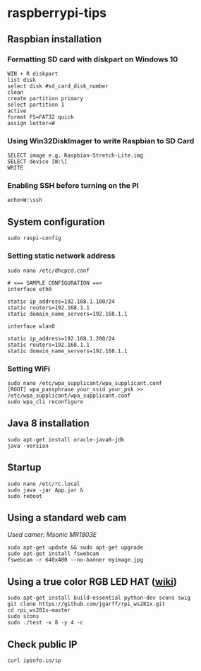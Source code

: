# raspberrypi-tips

## Raspbian installation
### Formatting SD card with diskpart on Windows 10 
```
WIN + R diskpart
list disk
select disk #sd_card_disk_number
clean
create partition primary
select partition 1
active
format FS=FAT32 quick
assign letter=W
```
### Using Win32DiskImager to write Raspbian to SD Card
```
SELECT image e.g. Raspbian-Stretch-Lite.img
SELECT device [W:\]
WRITE
```
### Enabling SSH before turning on the PI
```
echo>W:\ssh
```
## System configuration
```
sudo raspi-config
```
### Setting static network address
```
sudo nano /etc/dhcpcd.conf
```
```
# <== SAMPLE CONFIGURATION ==>
interface eth0

static ip_address=192.168.1.100/24
static routers=192.168.1.1
static domain_name_servers=192.168.1.1

interface wlan0

static ip_address=192.168.1.200/24
static routers=192.168.1.1
static domain_name_servers=192.168.1.1
```
### Setting WiFi
```
sudo nano /etc/wpa_supplicant/wpa_supplicant.conf
[ROOT] wpa_passphrase your_ssid your_psk >> /etc/wpa_supplicant/wpa_supplicant.conf
sudo wpa_cli reconfigure
```

## Java 8 installation
```
sudo apt-get install oracle-java8-jdk
java -version
```

## Startup
```
sudo nano /etc/rc.local
sudo java -jar App.jar &
sudo reboot
```

## Using a standard web cam
_Used camer: Msonic MR1803E_
```
sudo apt-get update && sudo apt-get upgrade
sudo apt-get install fswebcam
fswebcam -r 640x480 --no-banner myimage.jpg
```

## Using a true color RGB LED HAT ([wiki](https://www.waveshare.com/wiki/RGB_LED_HAT))
```
sudo apt-get install build-essential python-dev scons swig
git clone https://github.com/jgarff/rpi_ws281x.git
cd rpi_ws281x-master
sudo scons
sudo ./test -x 8 -y 4 -c
```

## Check public IP
```
curl ipinfo.io/ip
```
